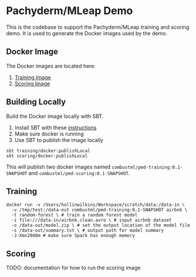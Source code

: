 # Pachyderm/MLeap Demo

This is the codebase to support the Pachyderm/MLeap training and scoring
demo. It is used to generate the Docker images used by the demo.

## Docker Image

The Docker images are located here:

1. [Training Image](https://hub.docker.com/r/combustml/pmd-training/)
2. [Scoring Image](https://hub.docker.com/r/combustml/pmd-scoring/)

## Building Locally

Build the Docker image locally with SBT.

1. Install SBT with these [instructions](http://www.scala-sbt.org/0.13/docs/Setup.html)
2. Make sure docker is running
3. Use SBT to publish the image locally

```
sbt training/docker:publishLocal
sbt scoring/docker:publishLocal
```

This will publish two docker images named `combustml/pmd-training:0.1-SNAPSHOT` and
`combustml/pmd-scoring:0.1-SNAPSHOT`.

## Training

```
docker run -v /Users/hollinwilkins/Workspace/scratch/data:/data-in \
  -v /tmp/test:/data-out combustml/pmd-training:0.1-SNAPSHOT airbnb \
  -t random-forest \ # train a random forest model
  -i file:///data-in/airbnb.clean.avro \ # input airbnb dataset
  -o /data-out/model.zip \ # set the output location of the model file
  -s /data-out/summary.txt \ # output path for model summary
  -J-Xmx2048m # make sure Spark has enough memory
```

## Scoring

TODO: documentation for how to run the scoring image

